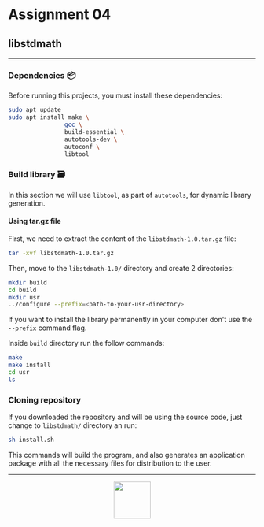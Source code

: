 # Assignment 04

## libstdmath

***

### Dependencies 📦

Before running this projects, you must install these dependencies:

```sh
sudo apt update
sudo apt install make \ 
                gcc \
                build-essential \
                autotools-dev \
                autoconf \
                libtool
```

### Build library 🗃

In this section we will use `libtool`, as part of `autotools`, for dynamic library generation.

#### Using tar.gz file
First, we need to extract the content of the `libstdmath-1.0.tar.gz` file:

```sh
tar -xvf libstdmath-1.0.tar.gz
```

Then, move to the `libstdmath-1.0/` directory and create 2 directories:

```sh
mkdir build
cd build
mkdir usr
../configure --prefix=<path-to-your-usr-directory>
```

If you want to install the library permanently in your computer don't use the `--prefix` command flag.

Inside `build` directory run the follow commands:

```sh
make
make install
cd usr
ls
```

### Cloning repository

If you downloaded the repository and will be using the source code, just change to `libstdmath/` directory an run:

```bash
sh install.sh
```

This commands will build the program, and also generates an application package with all the necessary files for distribution to the user.

***

<p align="center">
<img src="https://static.platzi.com/media/achievements/badge-programacion-microcontroladores-pic-c-d3093418-a0e3-4b95-a6c2-77cf06af37f9.png" width="75"/>
</p>

